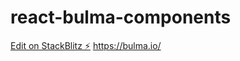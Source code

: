 # react-bulma-components

[Edit on StackBlitz ⚡️](https://stackblitz.com/edit/react-bulma-components)
https://bulma.io/